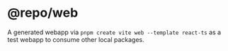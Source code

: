 # @repo/web

A generated webapp via `pnpm create vite web --template react-ts` as a test webapp to consume other local packages.
